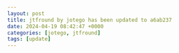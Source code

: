 ```yaml
---
layout: post
title: jtfround by jotego has been updated to a6ab237
date: 2024-04-19 08:42:47 +0000
categories: [jotego, jtfround]
tags: [update]
---
```


